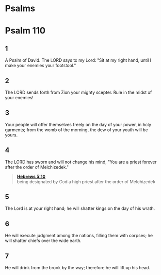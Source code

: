 Psalms
======

# Psalm 110 #

## 1 ##
A Psalm of David. The LORD says to my Lord: "Sit at my right hand, until I make your enemies your footstool."

## 2 ##
The LORD sends forth from Zion your mighty scepter. Rule in the midst of your enemies!

## 3 ##
Your people will offer themselves freely on the day of your power, in holy garments; from the womb of the morning, the dew of your youth will be yours.

## 4 ##
The LORD has sworn and will not change his mind, "You are a priest forever after the order of Melchizedek."

>**[Hebrews 5:10](../Hebrews/05.md#10)**  
being designated by God a high priest after the order of Melchizedek  


## 5 ##
The Lord is at your right hand; he will shatter kings on the day of his wrath.

## 6 ##
He will execute judgment among the nations, filling them with corpses; he will shatter chiefs over the wide earth.

## 7 ##
He will drink from the brook by the way; therefore he will lift up his head.
